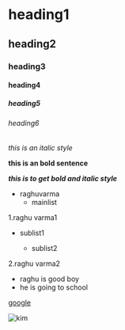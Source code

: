 # heading1
## heading2
### heading3
#### heading4
##### heading5
###### heading6
*this is an italic style*

**this is an bold sentence**

***this is to get bold and italic style***
- raghuvarma
  - mainlist
 
1.raghu varma1

   - sublist1
   
     - sublist2

2.raghu varma2

- raghu is good boy
- he is going to school
 
[google](www.google.com)

![kim](https://thumbor.forbes.com/thumbor/960x0/https%3A%2F%2Fspecials-images.forbesimg.com%2Fimageserve%2F1139833733%2FRussian-President-Vladimir-Putin-Receives-North-Korean-Leader-Kim-Jong-un%2F960x0.jpg%3Ffit%3Dscale)
